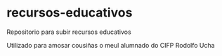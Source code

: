 # recursos-educativos
Repositorio para subir recursos educativos

Utilizado para amosar cousiñas o meul alumnado do CIFP Rodolfo Ucha
